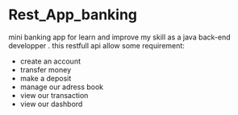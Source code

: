 # Rest_App_banking
mini banking app for learn and improve my skill as a java back-end developper . 
this restfull api allow some requirement:
  -  create an account
  -  transfer money
  -  make a deposit
  -  manage our adress book
  -  view our transaction
  -  view our dashbord

